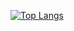 [![Top Langs](https://github-readme-stats.vercel.app/api/top-langs/?username=Koeda-ShortLand&layout=compact)](https://github.com/Koeda-ShortLand/github-readme-stats)
